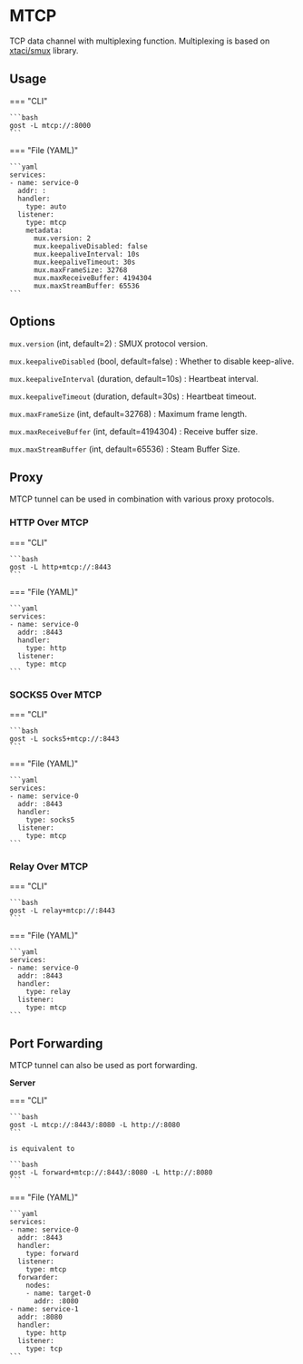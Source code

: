 # MTCP

TCP data channel with multiplexing function. Multiplexing is based on [xtaci/smux](https://github.com/xtaci/smux) library.

## Usage

=== "CLI"

    ```bash
    gost -L mtcp://:8000
    ```

=== "File (YAML)"

    ```yaml
    services:
    - name: service-0
      addr: :
      handler:
        type: auto
      listener:
        type: mtcp
        metadata:
          mux.version: 2
          mux.keepaliveDisabled: false
          mux.keepaliveInterval: 10s
          mux.keepaliveTimeout: 30s
          mux.maxFrameSize: 32768
          mux.maxReceiveBuffer: 4194304
          mux.maxStreamBuffer: 65536
    ```


## Options

`mux.version` (int, default=2)
:    SMUX protocol version.

`mux.keepaliveDisabled` (bool, default=false)
:    Whether to disable keep-alive.

`mux.keepaliveInterval` (duration, default=10s)
:    Heartbeat interval.

`mux.keepaliveTimeout` (duration, default=30s)
:    Heartbeat timeout.

`mux.maxFrameSize` (int, default=32768)
:    Maximum frame length.

`mux.maxReceiveBuffer` (int, default=4194304)
:    Receive buffer size.

`mux.maxStreamBuffer` (int, default=65536)
:    Steam Buffer Size.


## Proxy

MTCP tunnel can be used in combination with various proxy protocols.

### HTTP Over MTCP

=== "CLI"

    ```bash
    gost -L http+mtcp://:8443
    ```

=== "File (YAML)"

    ```yaml
    services:
    - name: service-0
      addr: :8443
      handler:
        type: http
      listener:
        type: mtcp
    ```

### SOCKS5 Over MTCP

=== "CLI"

    ```bash
    gost -L socks5+mtcp://:8443
    ```

=== "File (YAML)"

    ```yaml
    services:
    - name: service-0
      addr: :8443
      handler:
        type: socks5
      listener:
        type: mtcp
    ```

### Relay Over MTCP

=== "CLI"

    ```bash
    gost -L relay+mtcp://:8443
    ```

=== "File (YAML)"

    ```yaml
    services:
    - name: service-0
      addr: :8443
      handler:
        type: relay
      listener:
        type: mtcp
    ```

## Port Forwarding

MTCP tunnel can also be used as port forwarding.

**Server**

=== "CLI"

    ```bash
    gost -L mtcp://:8443/:8080 -L http://:8080
    ```

    is equivalent to

    ```bash
    gost -L forward+mtcp://:8443/:8080 -L http://:8080
    ```

=== "File (YAML)"

    ```yaml
    services:
    - name: service-0
      addr: :8443
      handler:
        type: forward
      listener:
        type: mtcp
      forwarder:
        nodes:
        - name: target-0
          addr: :8080
    - name: service-1
      addr: :8080
      handler:
        type: http
      listener:
        type: tcp
    ```
